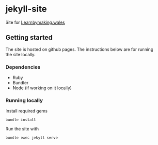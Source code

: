# jekyll-site

Site for [Learnbymaking.wales](https://learnbymaking.wales/)

## Getting started

The site is hosted on github pages. The instructions below are for running the site locally.

### Dependencies

* Ruby
* Bundler
* Node (if working on it locally)

### Running locally

Install required gems
```
bundle install
```

Run the site with
```
bundle exec jekyll serve
```
